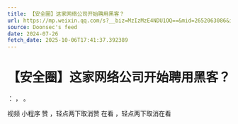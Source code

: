 ```yaml
---
title: 【安全圈】这家网络公司开始聘用黑客？
url: https://mp.weixin.qq.com/s?__biz=MzIzMzE4NDU1OQ==&mid=2652063086&idx=1&sn=8b841b8242dff0f3af24fad49b952555
source: Doonsec's feed
date: 2024-07-26
fetch_date: 2025-10-06T17:41:37.392389
---
```


# 【安全圈】这家网络公司开始聘用黑客？

：
，
。

视频
小程序
赞
，轻点两下取消赞
在看
，轻点两下取消在看